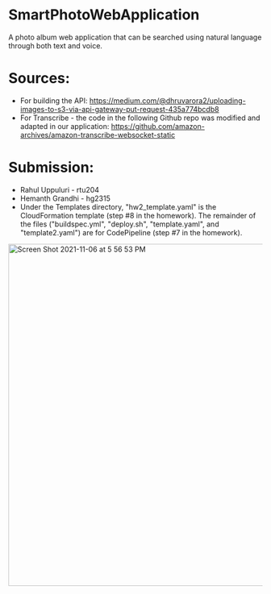 # SmartPhotoWebApplication
A photo album web application that can be searched using natural language through both text and voice.

# Sources:
* For building the API: https://medium.com/@dhruvarora2/uploading-images-to-s3-via-api-gateway-put-request-435a774bcdb8
* For Transcribe - the code in the following Github repo was modified and adapted in our application: https://github.com/amazon-archives/amazon-transcribe-websocket-static

# Submission:
* Rahul Uppuluri - rtu204
* Hemanth Grandhi - hg2315
* Under the Templates directory, "hw2_template.yaml" is the CloudFormation template (step #8 in the homework). The remainder of the files ("buildspec.yml", "deploy.sh", "template.yaml", and "template2.yaml") are for CodePipeline (step #7 in the homework).

<img width="679" alt="Screen Shot 2021-11-06 at 5 56 53 PM" src="https://user-images.githubusercontent.com/52614854/140624967-381bed62-8550-474f-bf44-41be6cbb4c04.png">
